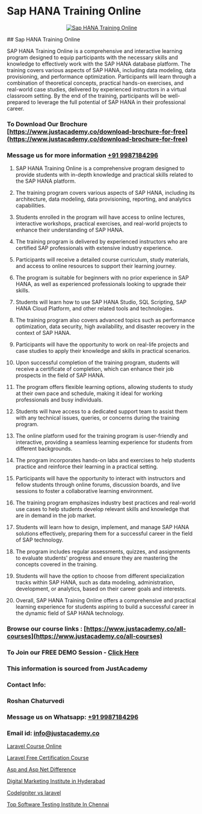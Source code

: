 # Sap HANA Training Online

<p align="center">
  <a href="https://justacademy.co/course-detail/sap-abap-on-hana-training">
    <img src="https://justacademy.co/storage2/course_image/1708336814_course_image.png" alt="Sap HANA Training Online">
  </a>
</p>
## Sap HANA Training Online

SAP HANA Training Online is a comprehensive and interactive learning program designed to equip participants with the necessary skills and knowledge to effectively work with the SAP HANA database platform. The training covers various aspects of SAP HANA, including data modeling, data provisioning, and performance optimization. Participants will learn through a combination of theoretical concepts, practical hands-on exercises, and real-world case studies, delivered by experienced instructors in a virtual classroom setting. By the end of the training, participants will be well-prepared to leverage the full potential of SAP HANA in their professional career.
### To Download Our Brochure [https://www.justacademy.co/download-brochure-for-free](https://www.justacademy.co/download-brochure-for-free)
### Message us for more information [+91 9987184296](https://api.whatsapp.com/send?phone=919987184296)
1) SAP HANA Training Online is a comprehensive program designed to provide students with in-depth knowledge and practical skills related to the SAP HANA platform.

2) The training program covers various aspects of SAP HANA, including its architecture, data modeling, data provisioning, reporting, and analytics capabilities.

3) Students enrolled in the program will have access to online lectures, interactive workshops, practical exercises, and real-world projects to enhance their understanding of SAP HANA.

4) The training program is delivered by experienced instructors who are certified SAP professionals with extensive industry experience.

5) Participants will receive a detailed course curriculum, study materials, and access to online resources to support their learning journey.

6) The program is suitable for beginners with no prior experience in SAP HANA, as well as experienced professionals looking to upgrade their skills.

7) Students will learn how to use SAP HANA Studio, SQL Scripting, SAP HANA Cloud Platform, and other related tools and technologies.

8) The training program also covers advanced topics such as performance optimization, data security, high availability, and disaster recovery in the context of SAP HANA.

9) Participants will have the opportunity to work on real-life projects and case studies to apply their knowledge and skills in practical scenarios.

10) Upon successful completion of the training program, students will receive a certificate of completion, which can enhance their job prospects in the field of SAP HANA.

11) The program offers flexible learning options, allowing students to study at their own pace and schedule, making it ideal for working professionals and busy individuals.

12) Students will have access to a dedicated support team to assist them with any technical issues, queries, or concerns during the training program.

13) The online platform used for the training program is user-friendly and interactive, providing a seamless learning experience for students from different backgrounds.

14) The program incorporates hands-on labs and exercises to help students practice and reinforce their learning in a practical setting.

15) Participants will have the opportunity to interact with instructors and fellow students through online forums, discussion boards, and live sessions to foster a collaborative learning environment.

16) The training program emphasizes industry best practices and real-world use cases to help students develop relevant skills and knowledge that are in demand in the job market.

17) Students will learn how to design, implement, and manage SAP HANA solutions effectively, preparing them for a successful career in the field of SAP technology.

18) The program includes regular assessments, quizzes, and assignments to evaluate students' progress and ensure they are mastering the concepts covered in the training.

19) Students will have the option to choose from different specialization tracks within SAP HANA, such as data modeling, administration, development, or analytics, based on their career goals and interests.

20) Overall, SAP HANA Training Online offers a comprehensive and practical learning experience for students aspiring to build a successful career in the dynamic field of SAP HANA technology.

### Browse our course links : [https://www.justacademy.co/all-courses](https://www.justacademy.co/all-courses) 
### To Join our FREE DEMO Session - [Click Here](https://www.justacademy.co/register-for-course-demo)


### This information is sourced from JustAcademy
### Contact Info:
### Roshan Chaturvedi
### Message us on Whatsapp: [+91 9987184296](https://api.whatsapp.com/send?phone=919987184296)
### Email id: [info@justacademy.co](mailto:info@justacademy.co)
                
[Laravel Course Online](https://www.linkedin.com/pulse/laravel-course-online-justacademy-mumbai-ukowc?trackingId=p5QYI23BdZk4TSg2LJSZbA%3D%3D&lipi=urn%3Ali%3Apage%3Ad_flagship3_showcase_admin%3BrO72kZqIQGOMCosqCkrMnA%3D%3D)

[Laravel Free Certification Course](https://www.linkedin.com/pulse/laravel-free-certification-course-justacademy-0vwsc?trackingId=GmMBboGCFlTuRClOurINSQ%3D%3D&lipi=urn%3Ali%3Apage%3Ad_flagship3_company_admin%3BWbxQ1A18RaaLg4c2WwaK8w%3D%3D)

[Asp and Asp Net Difference](https://medium.com/@abhidnya.1068/asp-and-asp-net-difference-b64afd9ce347)

[Digital Marketing Institute in Hyderabad](https://medium.com/@surajvaishnav5015/digital-marketing-institute-in-hyderabad-48c3cfbe15bf)

[CodeIgniter vs laravel](https://justacademyin.github.io/justacademy/codeigniter-vs-laravel)

[Top Software Testing Institute In Chennai](https://justacademyin.github.io/justacademy/top-software-testing-institute-in-chennai)

